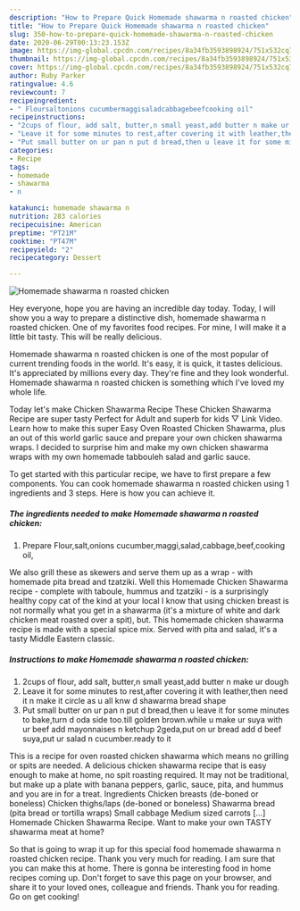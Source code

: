 ```yaml
---
description: "How to Prepare Quick Homemade shawarma n roasted chicken"
title: "How to Prepare Quick Homemade shawarma n roasted chicken"
slug: 350-how-to-prepare-quick-homemade-shawarma-n-roasted-chicken
date: 2020-06-29T00:13:23.153Z
image: https://img-global.cpcdn.com/recipes/8a34fb3593898924/751x532cq70/homemade-shawarma-n-roasted-chicken-recipe-main-photo.jpg
thumbnail: https://img-global.cpcdn.com/recipes/8a34fb3593898924/751x532cq70/homemade-shawarma-n-roasted-chicken-recipe-main-photo.jpg
cover: https://img-global.cpcdn.com/recipes/8a34fb3593898924/751x532cq70/homemade-shawarma-n-roasted-chicken-recipe-main-photo.jpg
author: Ruby Parker
ratingvalue: 4.6
reviewcount: 7
recipeingredient:
- " Floursaltonions cucumbermaggisaladcabbagebeefcooking oil"
recipeinstructions:
- "2cups of flour, add salt, butter,n small yeast,add butter n make ur dough"
- "Leave it for some minutes to rest,after covering it with leather,then need it n make it circle as u all knw d shawarma bread shape"
- "Put small butter on ur pan n put d bread,then u leave it for some minutes to bake,turn d oda side too.till golden brown.while u make ur suya with ur beef add mayonnaises n ketchup 2geda,put on ur bread add d beef suya,put ur salad n cucumber.ready to it"
categories:
- Recipe
tags:
- homemade
- shawarma
- n

katakunci: homemade shawarma n 
nutrition: 283 calories
recipecuisine: American
preptime: "PT21M"
cooktime: "PT47M"
recipeyield: "2"
recipecategory: Dessert

---
```



![Homemade shawarma n roasted chicken](https://img-global.cpcdn.com/recipes/8a34fb3593898924/751x532cq70/homemade-shawarma-n-roasted-chicken-recipe-main-photo.jpg)

Hey everyone, hope you are having an incredible day today. Today, I will show you a way to prepare a distinctive dish, homemade shawarma n roasted chicken. One of my favorites food recipes. For mine, I will make it a little bit tasty. This will be really delicious.

Homemade shawarma n roasted chicken is one of the most popular of current trending foods in the world. It's easy, it is quick, it tastes delicious. It's appreciated by millions every day. They're fine and they look wonderful. Homemade shawarma n roasted chicken is something which I've loved my whole life.

Today let&#39;s make Chicken Shawarma Recipe These Chicken Shawarma Recipe are super tasty Perfect for Adult and superb for kids ▽ Link Video. Learn how to make this super Easy Oven Roasted Chicken Shawarma, plus an out of this world garlic sauce and prepare your own chicken shawarma wraps. I decided to surprise him and make my own chicken shawarma wraps with my own homemade tabbouleh salad and garlic sauce.


To get started with this particular recipe, we have to first prepare a few components. You can cook homemade shawarma n roasted chicken using 1 ingredients and 3 steps. Here is how you can achieve it.

<!--inarticleads1-->

##### The ingredients needed to make Homemade shawarma n roasted chicken:

1. Prepare  Flour,salt,onions cucumber,maggi,salad,cabbage,beef,cooking oil,


We also grill these as skewers and serve them up as a wrap - with homemade pita bread and tzatziki. Well this Homemade Chicken Shawarma recipe - complete with taboule, hummus and tzatziki - is a surprisingly healthy copy cat of the kind at your local I know that using chicken breast is not normally what you get in a shawarma (it&#39;s a mixture of white and dark chicken meat roasted over a spit), but. This homemade chicken shawarma recipe is made with a special spice mix. Served with pita and salad, it&#39;s a tasty Middle Eastern classic. 

<!--inarticleads2-->

##### Instructions to make Homemade shawarma n roasted chicken:

1. 2cups of flour, add salt, butter,n small yeast,add butter n make ur dough
1. Leave it for some minutes to rest,after covering it with leather,then need it n make it circle as u all knw d shawarma bread shape
1. Put small butter on ur pan n put d bread,then u leave it for some minutes to bake,turn d oda side too.till golden brown.while u make ur suya with ur beef add mayonnaises n ketchup 2geda,put on ur bread add d beef suya,put ur salad n cucumber.ready to it


This is a recipe for oven roasted chicken shawarma which means no grilling or spits are needed. A delicious chicken shawarma recipe that is easy enough to make at home, no spit roasting required. It may not be traditional, but make up a plate with banana peppers, garlic, sauce, pita, and hummus and you are in for a treat. Ingredients Chicken breasts (de-boned or boneless) Chicken thighs/laps (de-boned or boneless) Shawarma bread (pita bread or tortilla wraps) Small cabbage Medium sized carrots […] Homemade Chicken Shawarma Recipe. Want to make your own TASTY shawarma meat at home? 

So that is going to wrap it up for this special food homemade shawarma n roasted chicken recipe. Thank you very much for reading. I am sure that you can make this at home. There is gonna be interesting food in home recipes coming up. Don't forget to save this page on your browser, and share it to your loved ones, colleague and friends. Thank you for reading. Go on get cooking!
